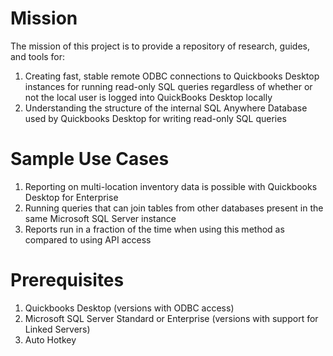 # Mission

The mission of this project is to provide a repository of research, guides, and tools for:

1. Creating fast, stable remote ODBC connections to Quickbooks Desktop instances for running read-only SQL queries regardless of whether or not the local user is logged into QuickBooks Desktop locally  
2. Understanding the structure of the internal SQL Anywhere Database used by Quickbooks Desktop for writing read-only SQL queries

# Sample Use Cases

1. Reporting on multi-location inventory data is possible with Quickbooks Desktop for Enterprise  
2. Running queries that can join tables from other databases present in the same Microsoft SQL Server instance  
3. Reports run in a fraction of the time when using this method as compared to using API access

# Prerequisites

1. Quickbooks Desktop (versions with ODBC access)  
2. Microsoft SQL Server Standard or Enterprise (versions with support for Linked Servers)  
3. Auto Hotkey